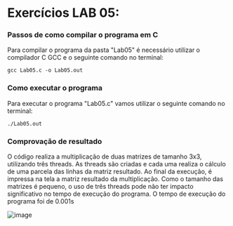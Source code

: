 # Exercícios LAB 05:

### Passos de como compilar o programa em C

Para compilar o programa da pasta "Lab05" é necessário utilizar o compilador C GCC e o seguinte comando no terminal:

`gcc Lab05.c -o Lab05.out`

### Como executar o programa

Para executar o programa "Lab05.c" vamos utilizar o seguinte comando no terminal: 

`./Lab05.out`

### Comprovação de resultado

O código realiza a multiplicação de duas matrizes de tamanho 3x3, utilizando três threads. As threads são criadas e cada uma realiza o cálculo de uma parcela das linhas da matriz resultado. Ao final da execução, é impressa na tela a matriz resultado da multiplicação. Como o tamanho das matrizes é pequeno, o uso de três threads pode não ter impacto significativo no tempo de execução do programa.
O tempo de execução do programa foi de 0.001s

![image](https://user-images.githubusercontent.com/84693356/231605714-62d8dc8f-d484-4c08-8b02-4d399b0f4c19.png)


